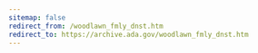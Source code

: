 ```yaml
---
sitemap: false 
redirect_from: /woodlawn_fmly_dnst.htm 
redirect_to: https://archive.ada.gov/woodlawn_fmly_dnst.htm 
---
```

